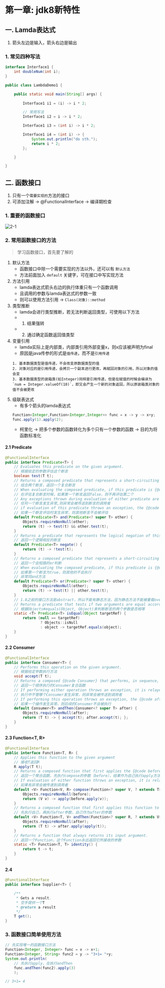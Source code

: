 # 第一章: jdk8新特性

## 一. Lamda表达式
1. 箭头左边是输入，箭头右边是输出

### 1. 常见四种写法
```java
interface Interface1 {
	int doubleNum(int i);
}

public class LambdaDemo1 {

	public static void main(String[] args) {
		
		Interface1 i1 = (i) -> i * 2;

		// 常用写法
		Interface1 i2 = i -> i * 2;

		Interface1 i3 = (int i) -> i * 2;

		Interface1 i4 = (int i) -> {
			System.out.println("do sth.");
			return i * 2;
		};

	}

}
```


## 二. 函数接口
1. 只有一个`需要实现的`方法的接口
2. 可添加注解 -> @FunctionalInterface -> 编译期检查

### 1. 重要的函数接口

![2-1](https://s2.ax1x.com/2020/03/10/8PDwSs.md.png)

### 2. 常用函数接口的方法
> 学习函数接口，首先要了解的
1. 默认方法
	* 函数接口中除一个需要实现的方法以外，还可以有 `默认方法`
	* 方法前面加入 `default` 关键字，可在接口中写实现方法
2. 方法引用
	* lamda表达式箭头右边的执行体重只有一个函数调用
	* 且调用的参数与lamda表达式的参数一致
	* 则可以使用方法引用 -> `Class(对象)::method`
3. 类型推断
	* lamda会进行类型推断，若无法判断返回类型，可使用以下方法
	* 1. 结果强转
	* 2. 通过确定函数返回值类型
4. 变量引用
	* lamda实际上是内部类，内部类引用外部变量x，则x应该被声明为final
	* 原因是java传参的形式是`值传递`，而不是`引用传递`
	```note 
	1. 基本数据类型是值传递，不会改变原数据类型的值
	2. 对象对应的是引用传递，会拷贝一个副本进行更改，再赋回对象的引用，所以对象的值会变
	3. 基本数据类型的装箱类(如Integer)同样是引用传递，但是在赋值的时候会编译为`num = Integer.valueOf(10)`，即又会产生一个新的对象返回，所以原装箱类对象的值不会被更改
	``` 
5. 级联表达式
	* 有多个箭头的lamda表达式
	```java
	Function<Integer,Function<Integer,Integer>> func = x -> y -> x+y;
	func.apply(1).apply(2);
	```
	* 柯里化 -> 把多个参数的函数转化为多个只有一个参数的函数 -> 目的为将函数标准化
#### 2.1 Predicate<T>
```java
@FunctionalInterface
public interface Predicate<T> {
	// Evaluates this predicate on the given argument.
	// 根据给定的参数评估这个断言
	boolean test(T t);
	// Returns a composed predicate that represents a short-circuiting logical AND of this predicate and another.
	// 组合两个断言，返回一个复合断言
	// When evaluating the composed predicate, if this predicate is {@code false}, then the {@code other}predicate is not evaluated.
	// 在评估复合断言时候，如果第一个断言返回false，则不再评估第二个
	// Any exceptions thrown during evaluation of either predicate are relayed to the caller; 
	// 任何一个断言发生异常,则异常会被传送到断言的调用者
	// if evaluation of this predicate throws an exception, the {@code other} predicate will not be evaluated.
	// 如果一个断言评估时发生异常，则其他断言不会被评估
	default Predicate<T> and(Predicate<? super T> other) {
        Objects.requireNonNull(other);
        return (t) -> test(t) && other.test(t);
    }
    // Returns a predicate that represents the logical negation of this predicate.
    // 返回一个逻辑相反的断言
    default Predicate<T> negate() {
        return (t) -> !test(t);
    }
    // Returns a composed predicate that represents a short-circuiting logical OR of this predicate and another. 
    // 返回一个会短路的or判断
    // When evaluating the composed predicate, if this predicate is {@code true}, then the {@code other}  predicate is not evaluated.
    // 如果第一个断言为true，则其他的不会执行
    // 异常同and方法
    default Predicate<T> or(Predicate<? super T> other) {
        Objects.requireNonNull(other);
        return (t) -> test(t) || other.test(t);
    }
    // 1.8之前的接口方法是abstract，所以不能有静态方法，因为静态方法不能被重载override
    // Returns a predicate that tests if two arguments are equal according to {@link Objects#equals(Object, Object)}.
    // 根据Objects#equals(Object, Object)来判断断言的两个参数是否相等
    static <T> Predicate<T> isEqual(Object targetRef) {
        return (null == targetRef)
                ? Objects::isNull
                : object -> targetRef.equals(object);
    }
}
```

#### 2.2 Consumer<T>
```java
@FunctionalInterface
public interface Consumer<T> {
	// Performs this operation on the given argument.
	// 根据给定参数执行方法
	void accept(T t);
	// Returns a composed {@code Consumer} that performs, in sequence, this operation followed by the {@code after} operation. 
	// 返回一个顺序执行的Consumer复合函数
	// If performing either operation throws an exception, it is relayed to the caller of the composed operation. 
	// 执行中不管哪个Consumer发生异常，则异常会被传送到调用者
	// If performing this operation throws an exception, the {@code after} operation will not be performed.
	// 如果一个操作发生异常，则后续的Consumer不会被执行
	default Consumer<T> andThen(Consumer<? super T> after) {
        Objects.requireNonNull(after);
        return (T t) -> { accept(t); after.accept(t); };
    }
}
```

#### 2.3 Function<T, R>
```java
@FunctionalInterface
public interface Function<T, R> {
	// Applies this function to the given argument
	// 接收T返回R
	R apply(T t);
	// Returns a composed function that first applies the {@code before} function to its input, and then applies this function to the result.
	// 返回一个聚合函数，先执行compose的参数（before），结果作为自己执行apply方法的参数
    // If evaluation of either function throws an exception, it is relayed to the caller of the composed function.
    // 如果有异常会被传递到调用者
	default <V> Function<V, R> compose(Function<? super V, ? extends T> before) {
        Objects.requireNonNull(before);
        return (V v) -> apply(before.apply(v));
    }
    // Returns a composed function that first applies this function to its input, and then applies the {@code after} function to the result.
    // 先执行自己，再执行after参数，自己作为after的参数
    default <V> Function<T, V> andThen(Function<? super R, ? extends V> after) {
        Objects.requireNonNull(after);
        return (T t) -> after.apply(apply(t));
    }
    // Returns a function that always returns its input argument.
    // 返回一个Function，这个Function永远返回它所接收的参数
    static <T> Function<T, T> identity() {
        return t -> t;
    }
}
```

#### 2.4 
```java
@FunctionalInterface
public interface Supplier<T> {

    /**
     * Gets a result.
     * 空手提供一个T
     * @return a result
     */
    T get();
}
```

### 3. 函数接口简单使用方法
```java
// 先实现唯一的函数接口方法
Function<Integer, Integer> func = x -> x+1;
Function<Integer, String> func2 = y -> "3+1= "+y;
System.out.println(
	// 先执行apply，在执行andThen
	func.andThen(func2).apply(3)
	);

// 3+1= 4
```